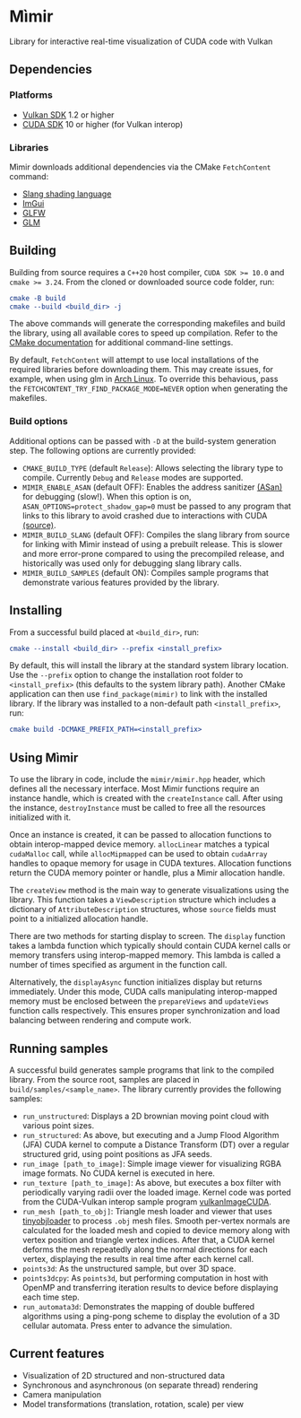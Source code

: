 # Mìmir
Library for interactive real-time visualization of CUDA code with Vulkan

## Dependencies

### Platforms
* [Vulkan SDK](https://vulkan.lunarg.com/sdk/home) 1.2 or higher
* [CUDA SDK](https://developer.nvidia.com/cuda-downloads) 10 or higher (for Vulkan interop)

### Libraries
Mìmir downloads additional dependencies via the CMake `FetchContent` command:
* [Slang shading language](https://github.com/shader-slang/slang)
* [ImGui](https://github.com/ocornut/imgui)
* [GLFW](https://github.com/glfw/glfw)
* [GLM](https://github.com/g-truc/glm)

## Building

Building from source requires a `C++20` host compiler, `CUDA SDK >= 10.0` and `cmake >= 3.24`.
From the cloned or downloaded source code folder, run:
```cmake
cmake -B build
cmake --build <build_dir> -j
```

The above commands will generate the corresponding makefiles and build the library,
using all available cores to speed up compilation.
Refer to the [CMake documentation](https://cmake.org/cmake/help/latest/manual/cmake.1.html)
for additional command-line settings.

By default, `FetchContent` will attempt to use local installations of the required libraries before
downloading them. This may create issues, for example, when using glm
in [Arch Linux](https://bugs.archlinux.org/task/71987). To override this behavious, pass the
`FETCHCONTENT_TRY_FIND_PACKAGE_MODE=NEVER` option when generating the makefiles.

### Build options

Additional options can be passed with `-D` at the build-system generation step.
The following options are currently provided:

* `CMAKE_BUILD_TYPE` (default `Release`):
Allows selecting the library type to compile. Currently `Debug` and `Release` modes are supported.
* `MIMIR_ENABLE_ASAN` (default OFF):
Enables the address sanitizer [(ASan)](https://github.com/google/sanitizers/wiki/addresssanitizer)
for debugging (slow!). When this option is on, `ASAN_OPTIONS=protect_shadow_gap=0` must be passed
to any program that links to this library to avoid crashed due to interactions with CUDA
[(source)](https://github.com/google/sanitizers/issues/629).
* `MIMIR_BUILD_SLANG` (default OFF):
Compiles the slang library from source for linking with Mìmir instead of using a prebuilt release.
This is slower and more error-prone compared to using the precompiled release,
and historically was used only for debugging slang library calls.
* `MIMIR_BUILD_SAMPLES` (default ON):
Compiles sample programs that demonstrate various features provided by the library.

## Installing

From a successful build placed at `<build_dir>`, run:
```cmake
cmake --install <build_dir> --prefix <install_prefix>
```

By default, this will install the library at the standard system library location. Use the
`--prefix` option to change the installation root folder to `<install_prefix>` (this defaults
to the system library path). Another CMake application can then use `find_package(mimir)` to
link with the installed library. If the library was installed to a non-default path
`<install_prefix>`, run:

```cmake
cmake build -DCMAKE_PREFIX_PATH=<install_prefix>
```

## Using Mìmir

To use the library in code, include the `mimir/mimir.hpp` header, which defines all the
necessary interface. Most Mìmir functions require an instance handle, which is created with
the `createInstance` call. After using the instance, `destroyInstance` must be called to free
all the resources initialized with it.

Once an instance is created, it can be passed to allocation functions to obtain interop-mapped
device memory. `allocLinear` matches a typical `cudaMalloc` call, while `allocMipmapped` can
be used to obtain `cudaArray` handles to opaque memory for usage in CUDA textures.
Allocation functions return the CUDA memory pointer or handle, plus a Mìmir allocation handle.

The `createView` method is the main way to generate visualizations using the library.
This function takes a `ViewDescription` structure which includes a dictionary of
`AttributeDescription` structures, whose `source` fields must point to a initialized
allocation handle.

There are two methods for starting display to screen. The `display` function takes a lambda
function which typically should contain CUDA kernel calls or memory transfers using
interop-mapped memory. This lambda is called a number of times specified as argument in
the function call.

Alternatively, the `displayAsync` function initializes display but returns immediately.
Under this mode, CUDA calls manipulating interop-mapped memory must be enclosed between
the `prepareViews` and `updateViews` function calls respectively. This ensures proper
synchronization and load balancing between rendering and compute work.

## Running samples

A successful build generates sample programs that link to the compiled library.
From the source root, samples are placed in `build/samples/<sample_name>`.
The library currently provides the following samples:

* `run_unstructured`: Displays a 2D brownian moving point cloud with various point sizes.
* `run_structured`: As above, but executing and a Jump Flood Algorithm (JFA) CUDA kernel to compute
a Distance Transform (DT) over a regular structured grid, using point positions as JFA seeds.
* `run_image [path_to_image]`: Simple image viewer for visualizing RGBA image formats. No CUDA
kernel is executed in here.
* `run_texture [path_to_image]`: As above, but executes a box filter with periodically varying
radii over the loaded image. Kernel code was ported from the CUDA-Vulkan interop sample program
[vulkanImageCUDA](https://github.com/NVIDIA/cuda-samples/tree/master/Samples/5_Domain_Specific/vulkanImageCUDA).
* `run_mesh [path_to_obj]`: Triangle mesh loader and viewer that uses
[tinyobjloader](https://github.com/tinyobjloader/tinyobjloader) to process `.obj` mesh files.
Smooth per-vertex normals are calculated for the loaded mesh and copied to device memory
along with vertex position and triangle vertex indices.
After that, a CUDA kernel deforms the mesh repeatedly along the normal directions for each vertex,
displaying the results in real time after each kernel call.
* `points3d`: As the unstructured sample, but over 3D space.
* `points3dcpy`: As `points3d`, but performing computation in host with OpenMP and transferring
iteration results to device before displaying each time step.
* `run_automata3d`: Demonstrates the mapping of double buffered algorithms using a ping-pong scheme
to display the evolution of a 3D cellular automata. Press enter to advance the simulation.

## Current features

* Visualization of 2D structured and non-structured data
* Synchronous and asynchronous (on separate thread) rendering
* Camera manipulation
* Model transformations (translation, rotation, scale) per view
